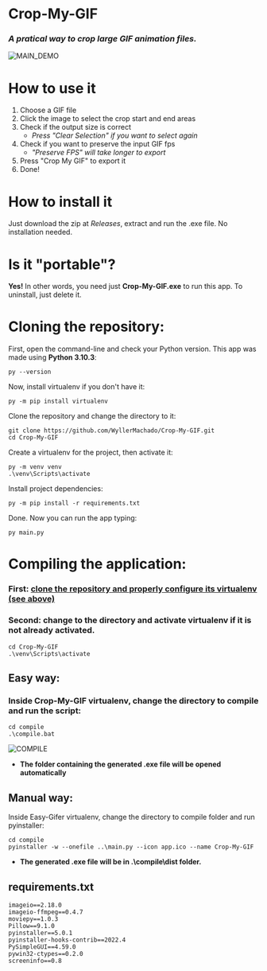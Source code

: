 # Crop-My-GIF
### *A pratical way to crop large GIF animation files.*
![MAIN_DEMO](https://s8.gifyu.com/images/crop-my-gif.gif)

# How to use it
  1. Choose a GIF file 
  2. Click the image to select the crop start and end areas
  3. Check if the output size is correct
      - *Press "Clear Selection" if you want to select again*
  4. Check if you want to preserve the input GIF fps
      - *"Preserve FPS" will take longer to export*
  5. Press "Crop My GIF" to export it
  6. Done!

# How to install it
Just download the zip at *Releases*, extract and run the .exe file. No installation needed.

# Is it "portable"?
**Yes!** In other words, you need just **Crop-My-GIF.exe** to run this app. 
To uninstall, just delete it.

# Cloning the repository:

First, open the command-line and check your Python version. This app was made using **Python 3.10.3**:

    py --version


Now, install virtualenv if you don't have it:
    
    py -m pip install virtualenv


Clone the repository and change the directory to it:
    
    git clone https://github.com/WyllerMachado/Crop-My-GIF.git
    cd Crop-My-GIF


Create a virtualenv for the project, then activate it:
    
    py -m venv venv
    .\venv\Scripts\activate


Install project dependencies:
    
    py -m pip install -r requirements.txt


Done. Now you can run the app typing:

    py main.py


# Compiling the application:

### First: [clone the repository and properly configure its virtualenv (see above)](https://github.com/WyllerMachado/Crop-My-GIF/edit/main/README.md#cloning-the-repository)
### Second: change to the directory and activate virtualenv if it is not already activated.

    cd Crop-My-GIF
    .\venv\Scripts\activate

## Easy way:

### Inside Crop-My-GIF virtualenv, change the directory to compile and run the script:

    cd compile
    .\compile.bat
    
![COMPILE](missing)

  - **The folder containing the generated .exe file will be opened automatically**

## Manual way:

Inside Easy-Gifer virtualenv, change the directory to compile folder and run pyinstaller:

    cd compile
    pyinstaller -w --onefile ..\main.py --icon app.ico --name Crop-My-GIF
    
  - **The generated .exe file will be in .\compile\dist folder.**

## requirements.txt

    imageio==2.18.0
    imageio-ffmpeg==0.4.7
    moviepy==1.0.3
    Pillow==9.1.0
    pyinstaller==5.0.1
    pyinstaller-hooks-contrib==2022.4
    PySimpleGUI==4.59.0
    pywin32-ctypes==0.2.0
    screeninfo==0.8
    

